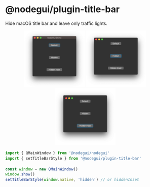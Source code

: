 # @nodegui/plugin-title-bar

Hide macOS title bar and leave only traffic lights.

<p align="center">
<img src="https://raw.githubusercontent.com/dimitarnestorov/nodegui-plugin-title-bar/master/assets/showcaseDefault.png" width="190" height="179">
<img src="https://raw.githubusercontent.com/dimitarnestorov/nodegui-plugin-title-bar/master/assets/showcaseHidden.png" width="190" height="179">
<img src="https://raw.githubusercontent.com/dimitarnestorov/nodegui-plugin-title-bar/master/assets/showcaseHiddenInset.png" width="190" height="179">
</p>

```javascript
import { QMainWindow } from '@nodegui/nodegui'
import { setTitleBarStyle } from '@nodegui/plugin-title-bar'

const window = new QMainWindow()
window.show()
setTitleBarStyle(window.native, 'hidden') // or hiddenInset
```
